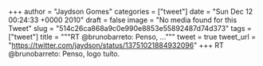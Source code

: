 
+++
author = "Jaydson Gomes"
categories = ["tweet"]
date = "Sun Dec 12 00:24:33 +0000 2010"
draft = false
image = "No media found for this Tweet"
slug = "514c26ca868a9c0e990e8853e55892487d74d373"
tags = ["tweet"]
title = """RT @brunobarreto: Penso, ..."""
tweet = true
tweet_url = "https://twitter.com/jaydson/status/13751021884932096"
+++
RT @brunobarreto: Penso, logo tuíto.
